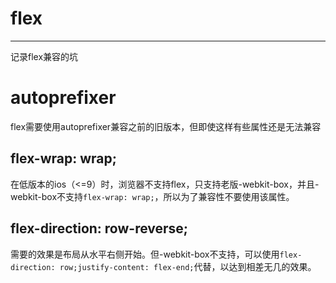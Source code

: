 # flex

---

记录flex兼容的坑

# autoprefixer

flex需要使用autoprefixer兼容之前的旧版本，但即使这样有些属性还是无法兼容

## flex-wrap: wrap;

在低版本的ios（<=9）时，浏览器不支持flex，只支持老版-webkit-box，并且-webkit-box不支持`flex-wrap: wrap;`，所以为了兼容性不要使用该属性。

## flex-direction: row-reverse;

需要的效果是布局从水平右侧开始。但-webkit-box不支持，可以使用`flex-direction: row;justify-content: flex-end;`代替，以达到相差无几的效果。